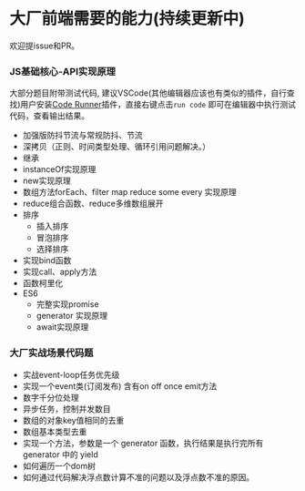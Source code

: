 # 大厂前端需要的能力(持续更新中)

欢迎提issue和PR。

### JS基础核心-API实现原理

<!-- TODO: vscode 打断点调试 -->
大部分题目附带测试代码, 建议VSCode(其他编辑器应该也有类似的插件，自行查找)用户安装[Code Runner](https://marketplace.visualstudio.com/items?itemName=formulahendry.code-runner)插件，直接右键点击`run code` 即可在编辑器中执行测试代码，查看输出结果。

<!-- TODO: 添加链接 -->
* 加强版防抖节流与常规防抖、节流
* 深拷贝（正则、时间类型处理、循环引用问题解决。）
* 继承
* instanceOf实现原理
* new实现原理
* 数组方法forEach、filter map reduce some every 实现原理
* reduce组合函数、reduce多维数组展开
* 排序
    * 插入排序
    * 冒泡排序
    * 选择排序
* 实现bind函数
* 实现call、apply方法
* 函数柯里化
* ES6
    * 完整实现promise
    * generator 实现原理
    * await实现原理

### 大厂实战场景代码题

* 实战event-loop任务优先级
* 实现一个event类(订阅发布) 含有on off once emit方法
* 数字千分位处理
* 异步任务，控制并发数目
* 数组的对象key值相同的去重
* 数组基本类型去重
* 实现一个方法，参数是一个 generator 函数，执行结果是执行完所有 generator 中的 yield
* 如何遍历一个dom树
* 如何通过代码解决浮点数计算不准的问题以及浮点数不准的原因。



